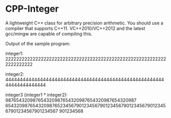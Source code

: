 CPP-Integer
===========

A lightweight C++ class for arbitrary precision arithmetic. You should use a compiler that supports C++11. VC++2010/VC++2012 and the latest gcc/mingw are capable of compiling this.

Output of the sample program:

integer1: 222222222222222222222222222222222222222222222222222222222222222222222

integer2: 444444444444444444444444444444444444444444444444444444444444444444444

integer3 (integer1 * integer2): 987654320987654320987654320987654320987654320987
65432098765432098765234567901234567901234567901234567901234567901234567901234567
901234568